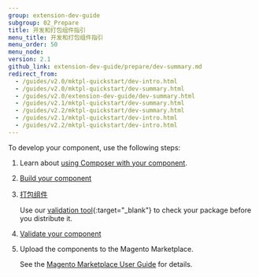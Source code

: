 ```yaml
---
group: extension-dev-guide
subgroup: 02_Prepare
title: 开发和打包组件指引
menu_title: 开发和打包组件指引
menu_order: 50
menu_node:
version: 2.1
github_link: extension-dev-guide/prepare/dev-summary.md
redirect_from:
  - /guides/v2.0/mktpl-quickstart/dev-intro.html
  - /guides/v2.0/mktpl-quickstart/dev-summary.html
  - /guides/v2.0/extension-dev-guide/dev-summary.html
  - /guides/v2.1/mktpl-quickstart/dev-summary.html
  - /guides/v2.2/mktpl-quickstart/dev-summary.html
  - /guides/v2.1/mktpl-quickstart/dev-intro.html
  - /guides/v2.2/mktpl-quickstart/dev-intro.html
---
```


To develop your component, use the following steps:

1.	Learn about <a href="{{ page.baseurl }}/extension-dev-guide/build/composer-integration.html">using Composer with your component</a>.
2.	<a href="{{ page.baseurl }}/extension-dev-guide/build/build.html" target="_blank">Build your component</a>
3.	<a href="{{ page.baseurl }}/extension-dev-guide/package/package_module.html" target="_blank">打包组件</a>

	Use our [validation tool](https://github.com/magento/marketplace-tools){:target="_blank"} to check your package before you distribute it.

4.	<a href="{{ page.baseurl }}/extension-dev-guide/validate/test-module.html">Validate your component</a>
4.	Upload the components to the Magento Marketplace.

	See the <a href="http://docs.magento.com/marketplace/user_guide/getting-started.html" target="_blank">Magento Marketplace User Guide</a> for details.
